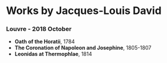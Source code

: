 # Works by Jacques-Louis David

### Louvre - 2018 October 
- **Oath of the Horatii**, 1784 
- **The Coronation of Napoleon and Josephine**, 1805-1807
- **Leonidas at Thermophlae**, 1814